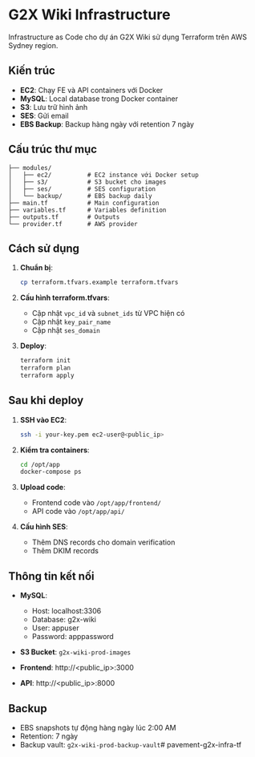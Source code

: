 # G2X Wiki Infrastructure

Infrastructure as Code cho dự án G2X Wiki sử dụng Terraform trên AWS Sydney region.

## Kiến trúc

- **EC2**: Chạy FE và API containers với Docker
- **MySQL**: Local database trong Docker container
- **S3**: Lưu trữ hình ảnh
- **SES**: Gửi email
- **EBS Backup**: Backup hàng ngày với retention 7 ngày

## Cấu trúc thư mục

```
├── modules/
│   ├── ec2/          # EC2 instance với Docker setup
│   ├── s3/           # S3 bucket cho images
│   ├── ses/          # SES configuration
│   └── backup/       # EBS backup daily
├── main.tf           # Main configuration
├── variables.tf      # Variables definition
├── outputs.tf        # Outputs
└── provider.tf       # AWS provider
```

## Cách sử dụng

1. **Chuẩn bị**:
   ```bash
   cp terraform.tfvars.example terraform.tfvars
   ```

2. **Cấu hình terraform.tfvars**:
   - Cập nhật `vpc_id` và `subnet_ids` từ VPC hiện có
   - Cập nhật `key_pair_name` 
   - Cập nhật `ses_domain`

3. **Deploy**:
   ```bash
   terraform init
   terraform plan
   terraform apply
   ```

## Sau khi deploy

1. **SSH vào EC2**:
   ```bash
   ssh -i your-key.pem ec2-user@<public_ip>
   ```

2. **Kiểm tra containers**:
   ```bash
   cd /opt/app
   docker-compose ps
   ```

3. **Upload code**:
   - Frontend code vào `/opt/app/frontend/`
   - API code vào `/opt/app/api/`

4. **Cấu hình SES**:
   - Thêm DNS records cho domain verification
   - Thêm DKIM records

## Thông tin kết nối

- **MySQL**: 
  - Host: localhost:3306
  - Database: g2x-wiki
  - User: appuser
  - Password: apppassword

- **S3 Bucket**: `g2x-wiki-prod-images`
- **Frontend**: http://<public_ip>:3000
- **API**: http://<public_ip>:8000

## Backup

- EBS snapshots tự động hàng ngày lúc 2:00 AM
- Retention: 7 ngày
- Backup vault: `g2x-wiki-prod-backup-vault`# pavement-g2x-infra-tf
